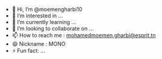 - 👋 Hi, I’m @moemengharbi10
- 👀 I’m interested in ...
- 🌱 I’m currently learning ...
- 💞️ I’m looking to collaborate on ...
- 📫 How to reach me : mohamedmoemen.gharbi@esprit.tn
- 😄 Nickname : MONO 
- ⚡ Fun fact: ...

<!---
moemengharbi10/moemengharbi10 is a ✨ special ✨ repository because its `README.md` (this file) appears on your GitHub profile.
You can click the Preview link to take a look at your changes.
--->
